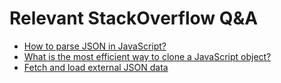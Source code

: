 # Relevant StackOverflow Q&A

- [How to parse JSON in JavaScript?](https://stackoverflow.com/questions/4935632/parse-json-in-javascript)
- [What is the most efficient way to clone a JavaScript object?](https://stackoverflow.com/questions/122102/what-is-the-most-efficient-way-to-clone-a-javascript-object)
- [Fetch and load external JSON data](https://stackoverflow.com/questions/2901102/jquery-getjson-getting-empty-result/53991424)
